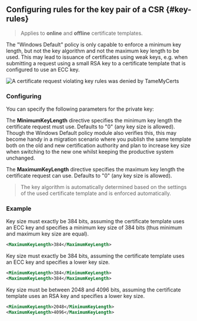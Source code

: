 ## Configuring rules for the key pair of a CSR {#key-rules}

> Applies to **online** and **offline** certificate templates.

The "Windows Default" policy is only capable to enforce a minimum key length, but not the key algorithm and not the maximum key length to be used. This may lead to issuance of certificates using weak keys, e.g. when submitting a request using a small RSA key to a certificate template that is configured to use an ECC key.

![A certificate request violating key rules was denied by TameMyCerts](resources/key-rules.png)

### Configuring

You can specify the following parameters for the private key:

The **MinimumKeyLength** directive specifies the minimum key length the certificate request must use. Defaults to "0" (any key size is allowed). Though the Windows Default policy module also verifies this, this may become handy in a migration scenario where you publish the same template both on the old and new certification authority and plan to increase key size when switching to the new one whilst keeping the productive system unchanged.

The **MaximumKeyLength** directive specifies the maximum key length the certificate request can use. Defaults to "0" (any key size is allowed).

> The key algorithm is automatically determined based on the settings of the used certificate template and is enforced automatically.

### Example

Key size must exactly be 384 bits, assuming the certificate template uses an ECC key and specifies a minimum key size of 384 bits (thus minimum and maximum key size are equal).

```xml
<MaximumKeyLength>384</MaximumKeyLength>
```

Key size must exactly be 384 bits, assuming the certificate template uses an ECC key and specifies a lower key size.

```xml
<MinimumKeyLength>384</MinimumKeyLength>
<MaximumKeyLength>384</MaximumKeyLength>
```

Key size must be between 2048 and 4096 bits, assuming the certificate template uses an RSA key and specifies a lower key size.

```xml
<MinimumKeyLength>2048</MinimumKeyLength>
<MaximumKeyLength>4096</MaximumKeyLength>
```
